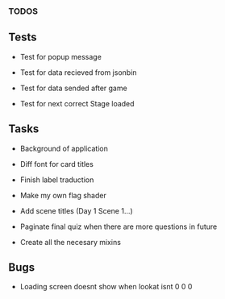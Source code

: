 ### TODOS

## Tests

- Test for popup message

- Test for data recieved from jsonbin

- Test for data sended after game

- Test for next correct Stage loaded

## Tasks

- Background of application

- Diff font for card titles

- Finish label traduction

- Make my own flag shader

- Add scene titles (Day 1 Scene 1...)

- Paginate final quiz when there are more questions in future

- Create all the necesary mixins

## Bugs

- Loading screen doesnt show when lookat isnt 0 0 0
